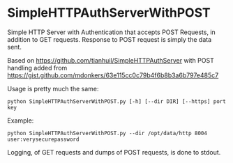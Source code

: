 # SimpleHTTPAuthServerWithPOST
Simple HTTP Server with Authentication that accepts POST Requests, in addition to GET requests. Response to POST request is simply the data sent.

Based on https://github.com/tianhuil/SimpleHTTPAuthServer with POST handling added from https://gist.github.com/mdonkers/63e115cc0c79b4f6b8b3a6b797e485c7

Usage is pretty much the same:
```
python SimpleHTTPAuthServerWithPOST.py [-h] [--dir DIR] [--https] port key
```

Example:
```
python SimpleHTTPAuthServerWithPOST.py --dir /opt/data/http 8004 user:verysecurepassword
```

Logging, of GET requests and dumps of POST requests, is done to stdout.
